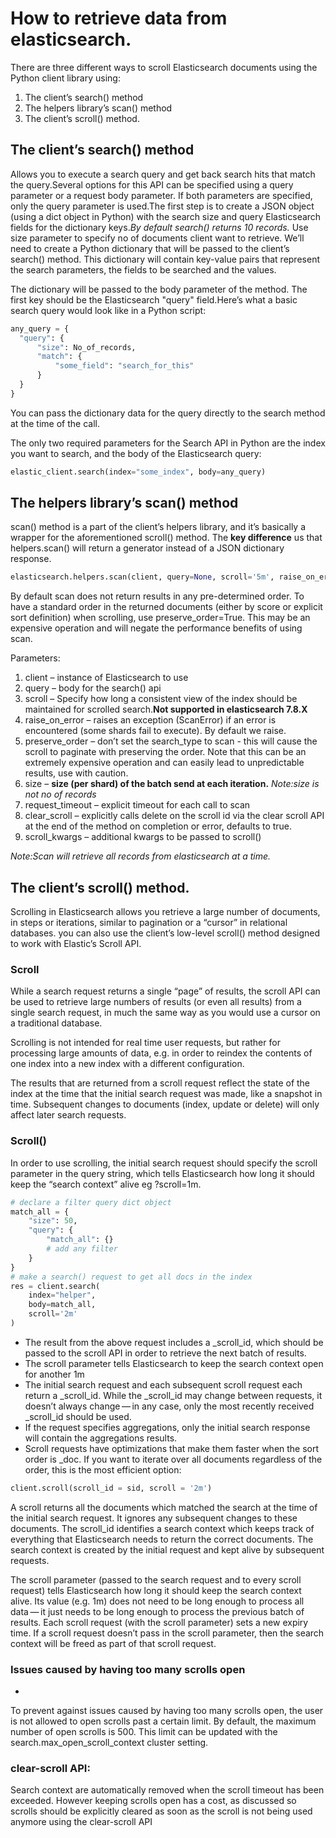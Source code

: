  # How to retrieve data from elasticsearch.
 
There are three different ways to scroll Elasticsearch documents using the Python client library using: 
   1. The client’s search() method
   2. The helpers library’s scan() method
   3. The client’s scroll() method.
 ## The client’s search() method
 Allows you to execute a search query and get back search hits that match the query.Several options for this API can be specified using a query parameter or a request body    parameter. If both parameters are specified, only the query parameter is used.The first step is to create a JSON object (using a dict object in Python) with the search size and query Elasticsearch fields for the dictionary keys.*By default search() returns 10 records.* Use size parameter to specify no of documents client want to retrieve.
 We’ll need to create a Python dictionary that will be passed to the client’s search() method. This dictionary will contain key-value pairs that represent the search parameters, the fields to be searched and the values.

The dictionary will be passed to the body parameter of the method. The first key should be the Elasticsearch "query" field.Here’s what a basic search query would look like in a Python script:


```python
any_query = {
  "query": {
      "size": No_of_records,
      "match": {
          "some_field": "search_for_this"
      }
  }
}
```
You can pass the dictionary data for the query directly to the search method at the time of the call.

The only two required parameters for the Search API in Python are the index you want to search, and the body of the Elasticsearch query:

```python
elastic_client.search(index="some_index", body=any_query)
```
## The helpers library’s scan() method

scan() method is a part of the client’s helpers library, and it’s basically a wrapper for the aforementioned scroll() method. The **key difference** us that helpers.scan() will return a generator instead of a JSON dictionary response. 
```python
elasticsearch.helpers.scan(client, query=None, scroll='5m', raise_on_error=True, preserve_order=False, size=1000, request_timeout=None, clear_scroll=True, scroll_kwargs=None, **kwargs)
```

By default scan does not return results in any pre-determined order. To have a standard order in the returned documents (either by score or explicit sort definition) when scrolling, use preserve_order=True. This may be an expensive operation and will negate the performance benefits of using scan.

Parameters:	
1. client – instance of Elasticsearch to use
2. query – body for the search() api
3. scroll – Specify how long a consistent view of the index should be maintained for scrolled search.**Not supported in elasticsearch 7.8.X**
4. raise_on_error – raises an exception (ScanError) if an error is encountered (some shards fail to execute). By default we raise.
5. preserve_order – don’t set the search_type to scan - this will cause the scroll to paginate with preserving the order. Note that this can be an extremely expensive operation    and can easily lead to unpredictable results, use with caution.
6. size – **size (per shard) of the batch send at each iteration.**  *Note:size is not no of records*
7. request_timeout – explicit timeout for each call to scan
8. clear_scroll – explicitly calls delete on the scroll id via the clear scroll API at the end of the method on completion or error, defaults to true.
9. scroll_kwargs – additional kwargs to be passed to scroll()

*Note:Scan will retrieve all records from elasticsearch at a time.*

## The client’s scroll() method.
Scrolling in Elasticsearch allows you retrieve a large number of documents, in steps or iterations, similar to pagination or a “cursor” in relational databases.
you can also use the client’s low-level scroll() method designed to work with Elastic’s Scroll API.
### Scroll
While a search request returns a single “page” of results, the scroll API can be used to retrieve large numbers of results (or even all results) from a single search request, in much the same way as you would use a cursor on a traditional database.

Scrolling is not intended for real time user requests, but rather for processing large amounts of data, e.g. in order to reindex the contents of one index into a new index with a different configuration.

The results that are returned from a scroll request reflect the state of the index at the time that the initial search request was made, like a snapshot in time. Subsequent changes to documents (index, update or delete) will only affect later search requests.
### Scroll()
In order to use scrolling, the initial search request should specify the scroll parameter in the query string, which tells Elasticsearch how long it should keep the “search context” alive eg ?scroll=1m.
```python
# declare a filter query dict object
match_all = {
    "size": 50,
    "query": {
        "match_all": {} 
        # add any filter 
    }
}
# make a search() request to get all docs in the index
res = client.search(
    index="helper",
    body=match_all,
    scroll='2m'
)
```
- The result from the above request includes a _scroll_id, which should be passed to the scroll API in order to retrieve the next batch of results.
- The scroll parameter tells Elasticsearch to keep the search context open for another 1m
- The initial search request and each subsequent scroll request each return a _scroll_id. While the _scroll_id may change between requests, it doesn’t always change — in any   case, only the most recently received _scroll_id should be used.
- If the request specifies aggregations, only the initial search response will contain the aggregations results.
- Scroll requests have optimizations that make them faster when the sort order is _doc. If you want to iterate over all documents regardless of the order, this is the most efficient option:

```python
client.scroll(scroll_id = sid, scroll = '2m')
```
A scroll returns all the documents which matched the search at the time of the initial search request. It ignores any subsequent changes to these documents. The scroll_id identifies a search context which keeps track of everything that Elasticsearch needs to return the correct documents. The search context is created by the initial request and kept alive by subsequent requests.

The scroll parameter (passed to the search request and to every scroll request) tells Elasticsearch how long it should keep the search context alive. Its value (e.g. 1m) does not need to be long enough to process all data — it just needs to be long enough to process the previous batch of results. Each scroll request (with the scroll parameter) sets a new expiry time. If a scroll request doesn’t pass in the scroll parameter, then the search context will be freed as part of that scroll request.

### Issues caused by having too many scrolls open
- 
To prevent against issues caused by having too many scrolls open, the user is not allowed to open scrolls past a certain limit. By default, the maximum number of open scrolls is 500. This limit can be updated with the search.max_open_scroll_context cluster setting.

### clear-scroll API:

Search context are automatically removed when the scroll timeout has been exceeded. However keeping scrolls open has a cost, as discussed so scrolls should be explicitly cleared as soon as the scroll is not being used anymore using the clear-scroll API
















 
 

 
